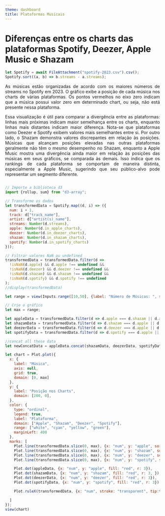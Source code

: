 ```yaml
---
theme: dashboard
title: Plataformas Musicais
---
```

# Diferenças entre os charts das plataformas Spotify, Deezer, Apple Music e Shazam

```js
let Spotify = await FileAttachment("spotify-2023.csv").csv();
Spotify.sort((a, b) => b.streams - a.streams);
```

<p style="text-align:justify;">
As músicas estão organizadas de acordo com os maiores números de streams no Spotify em 2023. O gráfico exibe a posição de cada música nos charts de várias plataformas. Os pontos vermelhos no eixo zero indicam que a música possui valor zero em determinado chart, ou seja, não está presente nessa plataforma.
</p>
<p style="text-align:justify;">
Essa visualização é útil para comparar a divergência entre as plataformas: linhas mais próximas indicam maior semelhança entre os charts, enquanto linhas mais distantes indicam maior diferença. Nota-se que plataformas como Deezer e Spotify exibem valores mais semelhantes entre si. Por outro lado, o Shazam demonstra valores discrepantes em relação às posições. Músicas que alcançam posições elevadas nas outras plataformas geralmente não têm o mesmo desempenho no Shazam, enquanto a Apple Music mostra uma divergência ainda maior em relação às posições das músicas em seus gráficos, se comparada às demais. Isso indica que os rankings de cada plataforma se comportam de maneira distinta, especialmente a Apple Music, sugerindo que seu público-alvo pode representar um segmento diferente.
</p>


```js

// Importe a biblioteca d3
import {rollup, sum} from "d3-array";

// Transforme os dados
let transformedData = Spotify.map((d, i) => ({
  num: i + 1,
  track: d["track_name"],
  artist: d["artist(s)_name"],
  streams: Number(d.streams),
  apple: Number(d.in_apple_charts),
  deezer: Number(d.in_deezer_charts),
  shazam: Number(d.in_shazam_charts),
  spotify: Number(d.in_spotify_charts)
}));

// Filtrar valores NaN ou undefined
transformedData = transformedData.filter(d => 
  !isNaN(d.apple) && d.apple !== undefined &&
  !isNaN(d.deezer) && d.deezer !== undefined &&
  !isNaN(d.shazam) && d.shazam !== undefined &&
  !isNaN(d.spotify) && d.spotify !== undefined
);
//display(transformedData)
```

```js
let range = view(Inputs.range([10,50], {label: "Número de Músicas: ", step: 1}));
```

```js
// Crie o gráfico
let max = range;

let appleData = transformedData.filter(d => d.apple === d.shazam || d.apple === d.deezer || d.apple === d.spotify).slice(0, max);
let shazamData = transformedData.filter(d => d.shazam === d.apple || d.shazam === d.deezer || d.shazam === d.spotify).slice(0, max);
let deezerData = transformedData.filter(d => d.deezer === d.apple || d.deezer === d.shazam || d.deezer === d.spotify).slice(0, max);
let spotifyData = transformedData.filter(d => d.spotify === d.apple || d.spotify === d.shazam || d.spotify === d.deezer).slice(0, max);

//concat all these data
let newConcatData = appleData.concat(shazamData, deezerData, spotifyData);

let chart = Plot.plot({
  x: {
    label: "Música",
    axis: null,
    grid: true,
    domain: [0, max]
  },
  y: {
    label: "Posição nos Charts",
    domain: [200, 0],
  },
  color: {
    type: "ordinal",
    legend: true,
    label: "Plataforma",
    domain: ["Apple", "Shazam", "Deezer", "Spotify"],
    range: ["white", "cyan", "yellow", "green"],
    marginLeft: 400
  },
  marks: [
    Plot.line(transformedData.slice(0, max), {x: "num", y: "apple", sort: "num", stroke: "white"}),
    Plot.line(transformedData.slice(0, max), {x: "num", y: "shazam", sort: "num", stroke: "cyan"}),
    Plot.line(transformedData.slice(0, max), {x: "num", y: "deezer", sort: "num", stroke: "yellow"}),
    Plot.line(transformedData.slice(0, max), {x: "num", y: "spotify", sort: "num", stroke: "green"}),

    Plot.dot(appleData, {x: "num", y: "apple", fill: "red", r: 3}),
    Plot.dot(shazamData, {x: "num", y: "shazam", fill: "red", r: 3, }),
    Plot.dot(deezerData, {x: "num", y: "deezer", fill: "red", r: 3}),
    Plot.dot(spotifyData, {x: "num", y: "spotify", fill: "red", r: 3}),

    Plot.ruleX(transformedData, {x: "num", stroke: "transparent", tip:true, channels: {Musica: "track", Artista:"artist", Acessos: "streams"},}),

  ]
});
view(chart)
```